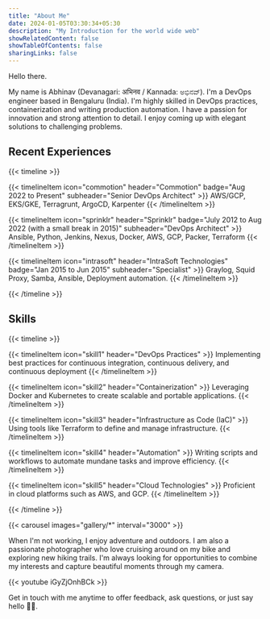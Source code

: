 ```yaml
---
title: "About Me"
date: 2024-01-05T03:30:34+05:30
description: "My Introduction for the world wide web"
showRelatedContent: false
showTableOfContents: false
sharingLinks: false
---
```

Hello there. 

My name is Abhinav (Devanagari: अभिनव / Kannada: ಅಭಿನವ್). I'm a DevOps engineer based in Bengaluru (India). I'm highly skilled in DevOps practices, containerization and writing production automation. I have a passion for innovation and strong attention to detail. I enjoy coming up with elegant solutions to challenging problems.

## Recent Experiences
{{< timeline >}}

{{< timelineItem icon="commotion" header="Commotion" badge="Aug 2022 to Present" subheader="Senior DevOps Architect" >}}
AWS/GCP, EKS/GKE, Terragrunt, ArgoCD, Karpenter
{{< /timelineItem >}}

{{< timelineItem icon="sprinklr" header="Sprinklr" badge="July 2012 to Aug 2022 (with a small break in 2015)" subheader="DevOps Architect" >}}
Ansible, Python, Jenkins, Nexus, Docker, AWS, GCP, Packer, Terraform
{{< /timelineItem >}}

{{< timelineItem icon="intrasoft" header="IntraSoft Technologies" badge="Jan 2015 to Jun 2015" subheader="Specialist" >}}
Graylog, Squid Proxy, Samba, Ansible, Deployment automation.
{{< /timelineItem >}}

{{< /timeline >}}

## Skills
{{< timeline >}}

{{< timelineItem icon="skill1" header="DevOps Practices" >}}
Implementing best practices for continuous integration, continuous delivery, and continuous deployment
{{< /timelineItem >}}

{{< timelineItem icon="skill2" header="Containerization" >}}
Leveraging Docker and Kubernetes to create scalable and portable applications.
{{< /timelineItem >}}

{{< timelineItem icon="skill3" header="Infrastructure as Code (IaC)" >}}
Using tools like Terraform to define and manage infrastructure.
{{< /timelineItem >}}

{{< timelineItem icon="skill4" header="Automation" >}}
Writing scripts and workflows to automate mundane tasks and improve efficiency.
{{< /timelineItem >}}

{{< timelineItem icon="skill5" header="Cloud Technologies" >}}
Proficient in cloud platforms such as AWS, and GCP.
{{< /timelineItem >}}

{{< /timeline >}}

{{< carousel images="gallery/*" interval="3000" >}}

When I'm not working, I enjoy adventure and outdoors. I am also a passionate photographer who love cruising around on my bike and exploring new hiking trails. I'm always looking for opportunities to combine my interests and capture beautiful moments through my camera.

{{< youtube iGyZjOnhBCk >}}

Get in touch with me anytime to offer feedback, ask questions, or just say hello 👋🏻.

